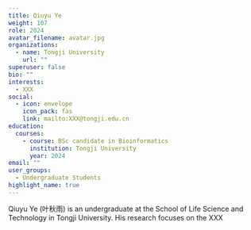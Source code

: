 ```yaml
---
title: Qiuyu Ye
weight: 107
role: 2024
avatar_filename: avatar.jpg
organizations:
  - name: Tongji University
    url: ""
superuser: false
bio: ""
interests:
  - XXX
social:
  - icon: envelope
    icon_pack: fas
    link: mailto:XXX@tongji.edu.cn
education:
  courses:
    - course: BSc candidate in Bioinformatics
      institution: Tongji University
      year: 2024
email: ""
user_groups:
  - Undergraduate Students
highlight_name: true
---
```

Qiuyu Ye (叶秋雨) is an undergraduate at the School of Life Science and Technology in Tongji University. His research focuses on the XXX
